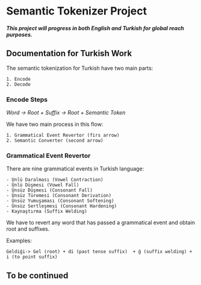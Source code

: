 # Semantic Tokenizer Project

#### *This project will progress in both English and Turkish for global reach purposes.*

## Documentation for Turkish Work

The semantic tokenization for Turkish have two main parts:

    1. Encode
    2. Decode 

### Encode Steps

*Word -> Root + Suffix -> Root + Semantic Token*

We have two main process in this flow:

    1. Grammatical Event Revertor (firs arrow)
    2. Semantic Converter (second arrow)

### Grammatical Event Revertor 

There are nine grammatical events in Turkish language:
    
    - Ünlü Daralması (Vowel Contraction)
    - Ünlü Düşmesi (Vowel Fall)
    - Ünsüz Düşmesi (Consonant Fall)
    - Ünsüz Türemesi (Consonant Derivation)
    - Ünsüz Yumuşaması (Consonant Softening)
    - Ünsüz Sertleşmesi (Consonant Hardening)
    - Kaynaştırma (Suffix Welding)

We have to revert any word that has passed a grammatical event and obtain root and suffixes.

Examples:

    Geldiği-> Gel (root) + di (past tense suffix)  + ğ (suffix welding) + i (to point suffix)


## **To be continued**
    


